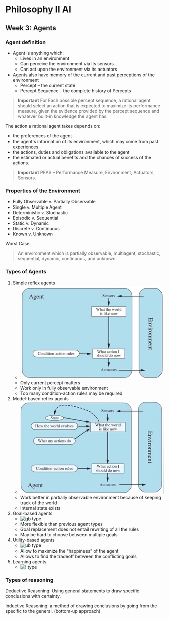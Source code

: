 # Philosophy II AI

## Week 3: Agents

### Agent definition

- Agent is anything which:
  - Lives in an environment
  - Can perceive the environment via its sensors
  - Can act upon the environment via its actuators
- Agents also have memory of the current and past perceptions of the environment
  - Percept – the current state
  - Percept Sequence – the complete history of Percepts

> **Important**
> For Each possible percept sequence, a rational agent should select an action that is expected to maximize its performance measure, given the evidence provided by the percept sequence and whatever built-in knowledge the agent has.

The action a rational agent takes depends on:

- the preferences of the agent
- the agent's information of its environment, which may come from past experiences
- the actions, duties and obligations available to the agent
- the estimated or actual benefits and the chances of success of the actions.

> **Important**
> PEAS – Performance Measure, Environment, Actuators, Sensors.

### Properties of the Environment

- Fully Observable v. Partially Observable
- Single v. Multiple Agent
- Deterministic v. Stochastic
- Episodic v. Sequential
- Static v. Dynamic
- Discrete v. Continuous
- Known v. Unknown

Worst Case:
> An environment which is partially observable, multiagent, stochastic, sequential, dynamic, continuous, and unknown.

### Types of Agents

1. Simple reflex agents
    - ![sr type](img/agtype1.jpg)
    - Only current percept matters
    - Work only in fully observable environment
    - Too many condition-action rules may be required
2. Model-based reflex agents
    - ![mr type](img/agtype2.jpg)
    - Work better in partially observable environment because of keeping track of the world
    - Internal state exists
3. Goal-based agents
    - ![gb type](img/agtype3.jpg)
    - More flexible than previous agent types
    - Goal replacement does not entail rewriting of all the rules
    - May be hard to choose between multiple goals
4. Utility-based agents
    - ![ub type](img/agtype4.jpg)
    - Allow to maximize the “happiness” of the agent
    - Allows to find the tradeoff between the conflicting goals
5. Learning agents
    - ![l type](img/agtype5.jpg)

### Types of reasoning

Deductive Reasoning: Using general statements to draw specific conclusions with certainty.

Inductive Reasoning: a method of drawing conclusions by going from the specific to the general. (bottom-up approach)

